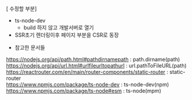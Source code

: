 
[ 수정할 부분]
* ts-node-dev
  - build 하지 않고 개발서버로 열기
* SSR초기 렌더링이후 페이지 부분을 CSR로 동장

  
- 참고한 문서들
  
https://nodejs.org/api/path.html#pathdirnamepath : path.dirname(path)  
https://nodejs.org/api/url.html#urlfileurltopathurl : url.pathToFileURL(path)  
https://reactrouter.com/en/main/router-components/static-router : static-router  
https://www.npmjs.com/package/ts-node-dev : ts-node-dev(npm)  
https://www.npmjs.com/package/ts-node#esm : ts-node(mpm)  
